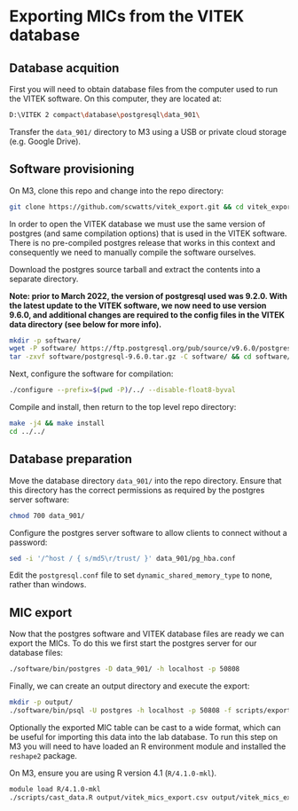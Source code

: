 # Exporting MICs from the VITEK database
## Database acquition
First you will need to obtain database files from the computer used to run the VITEK software. On this computer, they are located at:
```bash
D:\VITEK 2 compact\database\postgresql\data_901\
```
Transfer the `data_901/` directory to M3 using a USB or private cloud storage (e.g. Google Drive).


## Software provisioning
On M3, clone this repo and change into the repo directory:
```bash
git clone https://github.com/scwatts/vitek_export.git && cd vitek_export/
```

In order to open the VITEK database we must use the same version of postgres (and same compilation options) that is used in
the VITEK software. There is no pre-compiled postgres release that works in this context and consequently we need to manually
compile the software ourselves.

Download the postgres source tarball and extract the contents into a separate directory.

**Note: prior to March 2022, the version of postgresql used was 9.2.0. With the latest update to the VITEK software, we now need to use version 9.6.0, and additional changes are required to the config files in the VITEK data directory (see below for more info).**
```bash
mkdir -p software/
wget -P software/ https://ftp.postgresql.org/pub/source/v9.6.0/postgresql-9.6.0.tar.gz
tar -zxvf software/postgresql-9.6.0.tar.gz -C software/ && cd software/postgresql-9.6.0/
```

Next, configure the software for compilation:
```bash
./configure --prefix=$(pwd -P)/../ --disable-float8-byval
```

Compile and install, then return to the top level repo directory:
```bash
make -j4 && make install
cd ../../
```

## Database preparation
Move the database directory `data_901/` into the repo directory. Ensure that this directory has the correct permissions as
required by the postgres server software:
```bash
chmod 700 data_901/
```

Configure the postgres server software to allow clients to connect without a password:
```bash
sed -i '/^host / { s/md5\r/trust/ }' data_901/pg_hba.conf
```

Edit the `postgresql.conf` file to set `dynamic_shared_memory_type` to none, rather than windows.


## MIC export
Now that the postgres software and VITEK database files are ready we can export the MICs. To do this we first start the
postgres server for our database files:
```bash
./software/bin/postgres -D data_901/ -h localhost -p 50808
```

Finally, we can create an output directory and execute the export:
```bash
mkdir -p output/
./software/bin/psql -U postgres -h localhost -p 50808 -f scripts/export_mics.sql | tail -n+2 > output/vitek_mics_export.csv
```

Optionally the exported MIC table can be cast to a wide format, which can be useful for importing this data into the lab database. To run this step on M3 you will need to have loaded an R environment module and installed the `reshape2` package.

On M3, ensure you are using R version 4.1 (`R/4.1.0-mkl`).
```bash
module load R/4.1.0-mkl
./scripts/cast_data.R output/vitek_mics_export.csv output/vitek_mics_export_wide.csv
```
